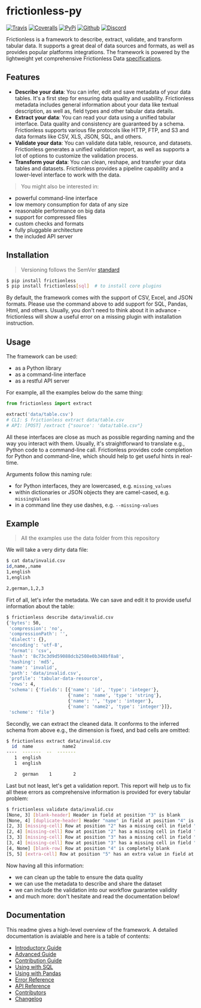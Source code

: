 # frictionless-py

[![Travis](https://img.shields.io/travis/frictionlessdata/frictionless-py/master.svg)](https://travis-ci.org/frictionlessdata/frictionless-py)
[![Coveralls](http://img.shields.io/coveralls/frictionlessdata/frictionless-py.svg?branch=master)](https://coveralls.io/r/frictionlessdata/frictionless-py?branch=master)
[![PyPi](https://img.shields.io/pypi/v/frictionless.svg)](https://pypi.python.org/pypi/frictionless)
[![Github](https://img.shields.io/badge/github-master-brightgreen)](https://github.com/frictionlessdata/frictionless-py)
[![Discord](https://img.shields.io/gitter/room/frictionlessdata/chat.svg)](https://discord.com/channels/695635777199145130/695635777199145133)

Frictionless is a framework to describe, extract, validate, and transform tabular data. It supports a great deal of data sources and formats, as well as provides popular platforms integrations. The framework is powered by the lightweight yet comprehensive Frictionless Data [specifications](https://specs.frictionlessdata.io/).

## Features

- **Describe your data**: You can infer, edit and save metadata of your data tables. It's a first step for ensuring data quality and usability. Frictionless metadata includes general information about your data like textual description, as well as, field types and other tabular data details.
- **Extract your data**: You can read your data using a unified tabular interface. Data quality and consistency are guaranteed by a schema. Frictionless supports various file protocols like HTTP, FTP, and S3 and data formats like CSV, XLS, JSON, SQL, and others.
- **Validate your data**: You can validate data table, resource, and datasets. Frictionless generates a unified validation report, as well as supports a lot of options to customize the validation process.
- **Transform your data**: You can clean, reshape, and transfer your data tables and datasets. Frictionless provides a pipeline capability and a lower-level interface to work with the data.

> You might also be interested in:

- powerful command-line interface
- low memory consumption for data of any size
- reasonable performance on big data
- support for compressed files
- custom checks and formats
- fully pluggable architecture
- the included API server

## Installation

> Versioning follows the SemVer [standard](https://semver.org/)

```bash
$ pip install frictionless
$ pip install frictionless[sql]  # to install core plugins
```

By default, the framework comes with the support of CSV, Excel, and JSON formats. Please use the command above to add support for SQL, Pandas, Html, and others. Usually, you don't need to think about it in advance - frictionless will show a useful error on a missing plugin with installation instruction.

## Usage

The framework can be used:
- as a Python library
- as a command-line interface
- as a restful API server

For example, all the examples below do the same thing:

```python
from frictionless import extract

extract('data/table.csv')
# CLI: $ frictionless extract data/table.csv
# API: [POST] /extract {"source': 'data/table.csv"}
```

All these interfaces are close as much as possible regarding naming and the way you interact with them. Usually, it's straightforward to translate e.g., Python code to a command-line call. Frictionless provides code completion for Python and command-line, which should help to get useful hints in real-time.

Arguments follow this naming rule:
- for Python interfaces, they are lowercased, e.g. `missing_values`
- within dictionaries or JSON objects they are camel-cased, e.g. `missingValues`
- in a command line they use dashes, e.g. `--missing-values`

## Example

> All the examples use the data folder from this repository

We will take a very dirty data file:


```bash
$ cat data/invalid.csv
id,name,,name
1,english
1,english

2,german,1,2,3
```

Firt of all, let's infer the metadata. We can save and edit it to provide useful information about the table:

```bash
$ frictionless describe data/invalid.csv
{'bytes': 50,
 'compression': 'no',
 'compressionPath': '',
 'dialect': {},
 'encoding': 'utf-8',
 'format': 'csv',
 'hash': '8c73c3d9d59088dcb2508e0b348bf8a8',
 'hashing': 'md5',
 'name': 'invalid',
 'path': 'data/invalid.csv',
 'profile': 'tabular-data-resource',
 'rows': 4,
 'schema': {'fields': [{'name': 'id', 'type': 'integer'},
                       {'name': 'name', 'type': 'string'},
                       {'name': '', 'type': 'integer'},
                       {'name': 'name2', 'type': 'integer'}]},
 'scheme': 'file'}
```

Secondly, we can extract the cleaned data. It conforms to the inferred schema from above e.g., the dimension is fixed, and bad cells are omitted:

```bash
$ frictionless extract data/invalid.csv
  id  name           name2
----  -------  --  -------
   1  english
   1  english

   2  german    1        2
```

Last but not least, let's get a validation report. This report will help us to fix all these errors as comprehensive information is provided for every tabular problem:

```bash
$ frictionless validate data/invalid.csv
[None, 3] [blank-header] Header in field at position "3" is blank
[None, 4] [duplicate-header] Header "name" in field at position "4" is duplicated to header in another field: at position "2"
[2, 3] [missing-cell] Row at position "2" has a missing cell in field "" at position "3"
[2, 4] [missing-cell] Row at position "2" has a missing cell in field "name2" at position "4"
[3, 3] [missing-cell] Row at position "3" has a missing cell in field "" at position "3"
[3, 4] [missing-cell] Row at position "3" has a missing cell in field "name2" at position "4"
[4, None] [blank-row] Row at position "4" is completely blank
[5, 5] [extra-cell] Row at position "5" has an extra value in field at position "5"
```

Now having all this information:
- we can clean up the table to ensure the data quality
- we can use the metadata to describe and share the dataset
- we can include the validation into our workflow guarantee validity
- and much more: don't hesitate and read the documentation below!

## Documentation

This readme gives a high-level overview of the framework. A detailed documentation is avialable and here is a table of contents:
- [Introductory Guide](docs/introductory-guide.md)
- [Advanced Guide](docs/advanced-guide.md)
- [Contribution Guide](docs/contribution-guide.md)
- [Using with SQL](docs/using-with-sql.md)
- [Using with Pandas](docs/using-with-pandas.md)
- [Error Reference](docs/errors-reference.md)
- [API Reference](docs/api-reference.md)
- [Contributors](docs/contributors.md)
- [Changelog](docs/changelog.md)
